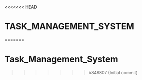 <<<<<<< HEAD
# TASK_MANAGEMENT_SYSTEM
=======
# Task_Management_System
>>>>>>> b848807 (Initial commit)
